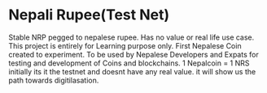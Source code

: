# Nepali Rupee(Test Net)
Stable NRP pegged to nepalese rupee. Has no value or real life use case. This project is entirely for Learning purpose only.
First Nepalese Coin created to experiment.
To be used by Nepalese Developers and Expats for testing and development of Coins and blockchains.
1 Nepalcoin = 1 NRS
initially its it the testnet and doesnt have any real value. it will show us the path towards digitilasation.
